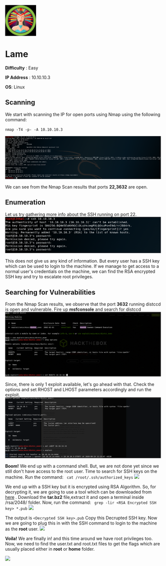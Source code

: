 <img src="https://github.com/L3thal14/HacktheBox-Walkthroughs/blob/master/Boxes/lame/screenshots/htblame.png?raw=true"  height="100"  />

#  Lame

**Difficulty** : Easy

**IP Address** : 10.10.10.3

**OS**: Linux 

##  Scanning

We start with scanning the IP for open ports using Nmap using the following command:

`nmap -T4 -p- -A 10.10.10.3`

<img src="https://github.com/L3thal14/HacktheBox-Walkthroughs/blob/master/Boxes/lame/screenshots/nmap_lame.png?raw=true"/>  

We can see from the Nmap Scan results that ports **22,3632** are open.
  

##  Enumeration
Let us try gathering more info about the SSH running on port 22.
<img src="https://github.com/L3thal14/HacktheBox-Walkthroughs/blob/master/Boxes/lame/screenshots/ssh_lame.png?raw=true"/>

This does not give us any kind of information.
But every user has a SSH key which can be used to login to the machine.
If we manage to get access to a normal user's credentials on the machine, we can find the RSA encrypted SSH key and try to escalate root privileges.

##  Searching for Vulnerabilities
From the Nmap Scan results, we observe that the port **3632** running distccd is open and vulnerable.
Fire up **msfconsole** and search for distccd 
  <img src="https://github.com/L3thal14/HacktheBox-Walkthroughs/blob/master/Boxes/lame/screenshots/msf_1_lame.png?raw=true"/>
  
Since, there is only 1 exploit available, let's go ahead with that.
Check the options and set RHOST and LHOST parameters accordingly and run the exploit.
<img src="https://github.com/L3thal14/HacktheBox-Walkthroughs/blob/master/Boxes/lame/screenshots/msf_2_lame.png?raw=true"/>

**Boom!** 
We end up with a command shell.
But, we are not done yet since we still don't have access to the root user.
Time to search for SSH keys on the machine.
Run the command:
``` cat /root/.ssh/authorized_keys```
<img src="https://github.com/L3thal14/HacktheBox-Walkthroughs/blob/master/Boxes/lame/screenshots/sshkey_lame.png?raw=true"/>

We end up with a SSH key but it is encrypted using RSA Algorithm.
So, for decrypting it, we are going to use a tool which can be downloaded from [here](https://github.com/g0tmi1k/debian-ssh/blob/master/common_keys/debian_ssh_rsa_2048_x86.tar.bz2) .
Download the **tar.bz2** file,extract it and open a terminal inside /rsa/2048/ folder.
Now, run the command:
``` grep -lir <RSA Encrypted SSH key> *.pub```
<img src="https://github.com/L3thal14/HacktheBox-Walkthroughs/blob/master/Boxes/lame/screenshots/ssh_decrypted_lame.png?raw=true"/>

The output is ```<Decrypted SSH key>.pub```
Copy this Decrupted SSH key.
Now we are going to plug this in with the SSH command to login to the machine as the **root** user.
<img src="https://github.com/L3thal14/HacktheBox-Walkthroughs/blob/master/Boxes/lame/screenshots/rooted_1_lame.png?raw=true"/>

  **Voila!** We are finally in! and this time around we have root privileges too.
  Now, we need to find the user.txt and root.txt files to get the flags which are usually placed either in **root** or **home** folder.
  
  <img src="https://github.com/L3thal14/HacktheBox-Walkthroughs/blob/master/Boxes/lame/screenshots/rooted_2_lame.png?raw=true"/>  
  


